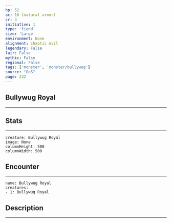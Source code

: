 ```yaml
---
hp: 52
ac: 16 (natural armor)
cr: 3
initiative: 1
type: 'fiend'    
size: 'Large'
environment: None
alignment: chaotic evil
legendary: False
lair: False
mythic: False
regional: False
tags: ['monster', 'monster/bullywug']
source: "GoS"
page: 232
---
```


## Bullywug Royal
---



## Stats
---

```statblock
creature: Bullywug Royal
image: None
columnHeight: 500
columnWidth: 500
```

## Encounter
---

```encounter-table
name: Bullywug Royal
creatures:
- 1: Bullywug Royal
```

## Description
---




